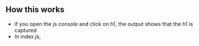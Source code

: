 ## How this works

- if you open the js console and click on h1, the output shows that the h1 is captured
- In index.js,
